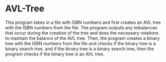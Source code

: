 # AVL-Tree

This program takes in a file with ISBN numbers and first creates an AVL tree with the ISBN numbers from the file. The program outputs any imbalances that occur during the creation of the tree and does the necessary rotations to maintain the balance of the AVL tree. Then, the program creates a binary tree with the ISBN numbers from the file and checks if the binary tree is a binary search tree, and if the binary tree is a binary search tree, then the program checks if the binary tree is an AVL tree. 
